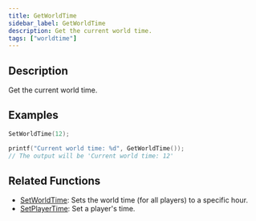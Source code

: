 ```yaml
---
title: GetWorldTime
sidebar_label: GetWorldTime
description: Get the current world time.
tags: ["worldtime"]
---
```


<VersionWarn version='omp v1.1.0.2612' />

## Description

Get the current world time.

## Examples

```c
SetWorldTime(12);

printf("Current world time: %d", GetWorldTime());
// The output will be 'Current world time: 12'
```

## Related Functions

- [SetWorldTime](SetWorldTime): Sets the world time (for all players) to a specific hour.
- [SetPlayerTime](SetPlayerTime): Set a player's time.